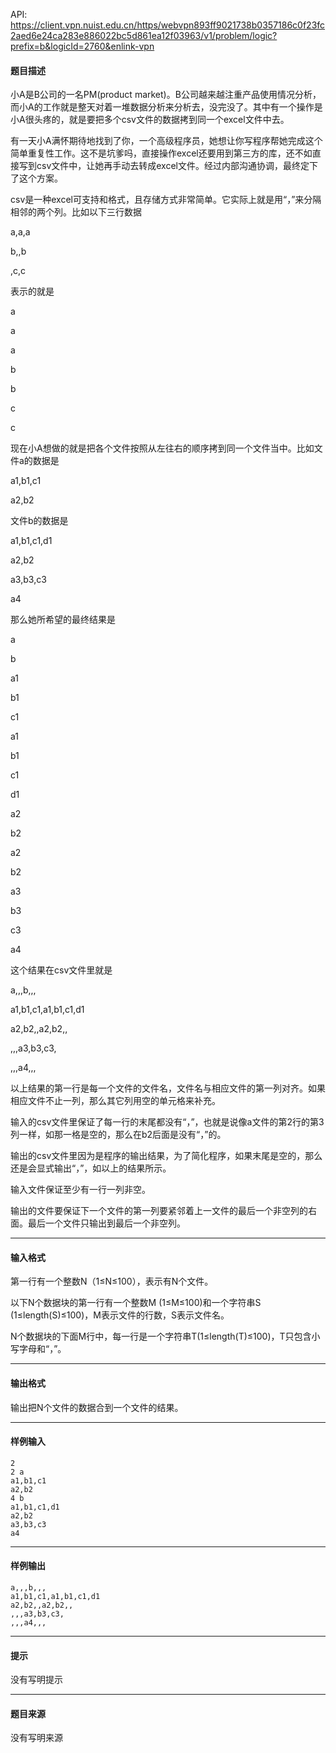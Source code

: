 API: https://client.vpn.nuist.edu.cn/https/webvpn893ff9021738b0357186c0f23fc2aed6e24ca283e886022bc5d861ea12f03963/v1/problem/logic?prefix=b&logicId=2760&enlink-vpn

#### 题目描述

小A是B公司的一名PM(product market)。B公司越来越注重产品使用情况分析，而小A的工作就是整天对着一堆数据分析来分析去，没完没了。其中有一个操作是小A很头疼的，就是要把多个csv文件的数据拷到同一个excel文件中去。

有一天小A满怀期待地找到了你，一个高级程序员，她想让你写程序帮她完成这个简单重复性工作。这不是坑爹吗，直接操作excel还要用到第三方的库，还不如直接写到csv文件中，让她再手动去转成excel文件。经过内部沟通协调，最终定下了这个方案。

csv是一种excel可支持和格式，且存储方式非常简单。它实际上就是用“，”来分隔相邻的两个列。比如以下三行数据

a,a,a

b,,b

,c,c

表示的就是

a

a

a

b

b

c

c

现在小A想做的就是把各个文件按照从左往右的顺序拷到同一个文件当中。比如文件a的数据是

a1,b1,c1

a2,b2

文件b的数据是

a1,b1,c1,d1

a2,b2

a3,b3,c3

a4

那么她所希望的最终结果是

a

b

a1

b1

c1

a1

b1

c1

d1

a2

b2

a2

b2

a3

b3

c3

a4

这个结果在csv文件里就是

a,,,b,,,

a1,b1,c1,a1,b1,c1,d1

a2,b2,,a2,b2,,

,,,a3,b3,c3,

,,,a4,,,

以上结果的第一行是每一个文件的文件名，文件名与相应文件的第一列对齐。如果相应文件不止一列，那么其它列用空的单元格来补充。

输入的csv文件里保证了每一行的末尾都没有“，”，也就是说像a文件的第2行的第3列一样，如那一格是空的，那么在b2后面是没有“，”的。

输出的csv文件里因为是程序的输出结果，为了简化程序，如果末尾是空的，那么还是会显式输出“，”，如以上的结果所示。

输入文件保证至少有一行一列非空。

输出的文件要保证下一个文件的第一列要紧邻着上一文件的最后一个非空列的右面。最后一个文件只输出到最后一个非空列。

---

#### 输入格式

第一行有一个整数N（1≤N≤100），表示有N个文件。

以下N个数据块的第一行有一个整数M (1≤M≤100)和一个字符串S (1≤length(S)≤100)，M表示文件的行数，S表示文件名。

N个数据块的下面M行中，每一行是一个字符串T(1≤length(T)≤100)，T只包含小写字母和“，”。

---

#### 输出格式

输出把N个文件的数据合到一个文件的结果。

---

#### 样例输入
```
2
2 a
a1,b1,c1
a2,b2
4 b
a1,b1,c1,d1
a2,b2
a3,b3,c3
a4

```

---

#### 样例输出
```
a,,,b,,,
a1,b1,c1,a1,b1,c1,d1
a2,b2,,a2,b2,,
,,,a3,b3,c3,
,,,a4,,,

```

---

#### 提示

没有写明提示

---

#### 题目来源

没有写明来源